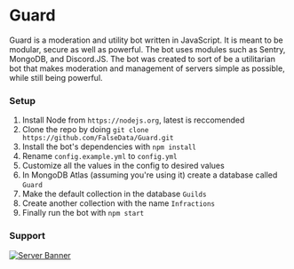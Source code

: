 # Guard
Guard is a moderation and utility bot written in JavaScript. 
It is meant to be modular, secure as well as powerful. The bot uses modules such as Sentry, MongoDB, and Discord.JS. 
The bot was created to sort of be a utilitarian bot that makes moderation and management of servers simple as possible, 
while still being powerful. 

### Setup
1. Install Node from `https://nodejs.org`, latest is reccomended
2. Clone the repo by doing `git clone https://github.com/FalseData/Guard.git`
3. Install the bot's dependencies with `npm install`
4. Rename `config.example.yml` to `config.yml`
5. Customize all the values in the config to desired values
6. In MongoDB Atlas (assuming you're using it) create a database called `Guard`
7. Make the default collection in the database `Guilds`
8. Create another collection with the name `Infractions`
9. Finally run the bot with `npm start`

### Support
[![Server Banner](https://discordapp.com/api/guilds/542549878987816960/embed.png?style=banner2)](https://discord.gg/neAuN9n)
